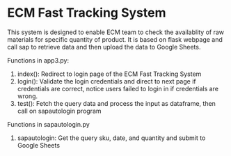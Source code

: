 # ECM Fast Tracking System
This system is designed to enable ECM team to check the availablity of raw materials for specific quantity of product. It is based on flask webpage and call sap to retrieve data
and then upload the data to Google Sheets. 

Functions in app3.py:
1. index(): Redirect to login page of the ECM Fast Tracking System
2. login(): Validate the login credentials and direct to next page if credentials are correct, notice users failed to login in if credentials are wrong.
3. test(): Fetch the query data and process the input as dataframe, then call on sapautologin program

Functions in sapautologin.py
1. sapautologin: Get the query sku, date, and quantity and submit to Google Sheets
